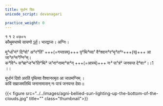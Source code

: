 ```yaml
---
title: मूर्धानं दिवः
unicode_script: devanagari

practice_weight: 0
---
```



१ १ २ ०७०५  
कौथुमभाष्ये सायणो [ऽर्त](https://archive.org/details/SamaVedaSanhitaWithSayanabhashyaVolume1SatyavrataSamasrami1874bis_201804/page/n244)। भारद्वाजः। अग्निः।

मू³र्धा¹नं² दि³वो¹ अ²र³तिं¹ +++(=गन्तारम्)+++ पृ²थि³व्या¹ वै²श्वान³र²मृ³त²ᴿ+++(य्)+++ आ जा³त²म³ग्नि²म्।  
क³वि²ᳱ स³म्रा²ज³म¹ति²थिं³ ज¹ना²नामा³स²न् +++(=आस्यं)+++ नः³ पा¹त्रं² जनयन्त दे³वाः²।।1 ।।

मूर्धानं दिवो अरतिं पृथिव्या वैश्वानरमृत आ जातमग्निम्  ।   
कविं सम्राजमतिथिं जनानामासन् नः पात्रं जनयन्त देवाः॥

{{< figure src="../../images/agni-bellied-sun-lighting-up-the-bottom-of-the-clouds.jpg" title="" class="thumbnail">}}

